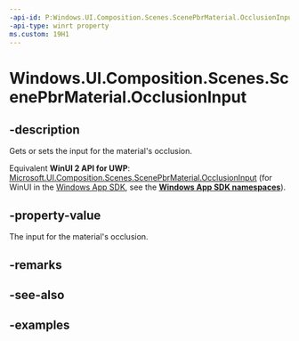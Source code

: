 ```yaml
---
-api-id: P:Windows.UI.Composition.Scenes.ScenePbrMaterial.OcclusionInput
-api-type: winrt property
ms.custom: 19H1
---
```


<!-- Property syntax.
public SceneMaterialInput OcclusionInput { get;  set; }
-->

# Windows.UI.Composition.Scenes.ScenePbrMaterial.OcclusionInput

## -description

Gets or sets the input for the material's occlusion.

Equivalent **WinUI 2 API for UWP**: [Microsoft.UI.Composition.Scenes.ScenePbrMaterial.OcclusionInput](/windows/winui/api/microsoft.ui.composition.scenes.scenepbrmaterial.occlusioninput) (for WinUI in the [Windows App SDK](/windows/apps/windows-app-sdk/), see the **[Windows App SDK namespaces](/windows/windows-app-sdk/api/winrt/)**).

## -property-value

The input for the material's occlusion.

## -remarks

## -see-also

## -examples

